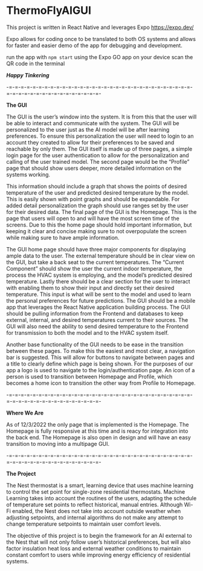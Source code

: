 # ThermoFlyAIGUI

This project is written in React Native and leverages Expo https://expo.dev/

Expo allows for coding once to be translated to both OS systems and allows for faster and easier demo of the app for debugging and development.

run the app with `npm start`
using the Expo GO app on your device scan the QR code in the terminal

__*Happy Tinkering*__

-=-=-=-=-=-=-=-=-=-=-=-=-=-=-=-=-=-=-=-=-=-=-=-=-=-=-=-=-=-=-=-=-=-=-=-=-=-=-=-=-=-=-=-=-=-=-=-

__The GUI__

The GUI is the user’s window into the system. It is from this that the user will be able to interact and communicate with the system. The GUI will be personalized to the user just as the AI model will be after learning preferences. To ensure this personalization the user will need to login to an account they created to allow for their preferences to be saved and reachable by only them. The GUI itself is made up of three pages, a simple login page for the user authentication to allow for the personalization and calling of the user trained model. The second page would be the “Profile” page that should show users deeper, more detailed information on the systems working.
 
This information should include a graph that shows the points of desired temperature of the user and predicted desired temperature by the model. This is easily shown with point graphs and should be expandable. For added detail personalization the graph should use ranges set by the user for their desired data. The final page of the GUI is the Homepage. This is the page that users will open to and will have the most screen time of the screens. Due to this the home page should hold important information, but keeping it clear and concise making sure to not overpopulate the screen while making sure to have ample information.

The GUI home page should have three major components for displaying ample data to the user. The external temperature should be in clear view on the GUI, but take a back seat to the current temperatures. The “Current Component” should show the user the current indoor temperature, the process the HVAC system is employing, and the model’s predicted desired temperature. Lastly there should be a clear section for the user to interact with enabling them to show their input and directly set their desired temperature. This input is what will be sent to the model and used to learn the personal preferences for future predictions. The GUI should be a mobile app that leverages the React Native application building process. The GUI should be pulling information from the Frontend and databases to keep external, internal, and desired temperatures current to their sources. The GUI will also need the ability to send desired temperature to the Frontend for transmission to both the model and to the HVAC system itself.

Another base functionality of the GUI needs to be ease in the transition between these pages. To make this the easiest and most clear, a navigation bar is suggested. This will allow for buttons to navigate between pages and a title to clearly define which page is being shown. For the purposes of our app a logo is used to navigate to the login/authentication page. An icon of a person is used to transition between Homepage and Profile, which becomes a home icon to transition the other way from Profile to Homepage.



-=-=-=-=-=-=-=-=-=-=-=-=-=-=-=-=-=-=-=-=-=-=-=-=-=-=-=-=-=-=-=-=-=-=-=-=-=-=-=-=-=-=-=-=-=-=-=-

__Where We Are__

As of 12/3/2022 the only page that is implemented is the Homepage. The Homepage is fully responsive at this time and is reacy for integration into the back end. The Homepage is also open in design and will have an easy transition to moving into a multipage GUI. 




-=-=-=-=-=-=-=-=-=-=-=-=-=-=-=-=-=-=-=-=-=-=-=-=-=-=-=-=-=-=-=-=-=-=-=-=-=-=-=-=-=-=-=-=-=-=-=-

__The Project__

The Nest thermostat is a smart, learning device that uses machine learning to control the set point for single-zone residential thermostats. Machine Learning takes into account the routines of the users, adapting the schedule of temperature set points to reflect historical, manual entries. Although Wi-Fi enabled, the Nest does not take into account outside weather when adjusting setpoints, and internal algorithms do not make any attempt to change temperature setpoints to maintain user comfort levels.

The objective of this project is to begin the framework for an AI external to the Nest that will not only follow user’s historical preferences, but will also factor insulation heat loss and external weather conditions to maintain constant comfort to users while improving energy efficiency of residential systems.

